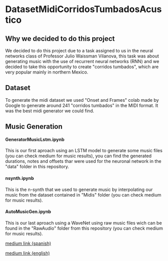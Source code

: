 # DatasetMidiCorridosTumbadosAcustico


## Why we decided to do this project
We decided to do this project due to a task assigned to us in the neural networks class of Professor Julio Waissman Vilanova, this task was about generating music with the use of recurrent neural networks (RNN) and we decided to take this opportunity to create "corridos tumbados", which are very popular mainly in northern Mexico.

## Dataset
To generate the midi dataset we used "Onset and Frames" colab made by Google to generate around 241 "corridos tumbados" in the MIDI format. It was the best midi generator we could find.

## Music Generation

#### GeneratorMusicLstm.ipynb
This is our first aproach using an LSTM model to generate some music files (you can check medium for music results), you can find the generated durations, notes and offsets thar were used for the neuronal network in the "data" folder in this repository.

#### nsynth.ipynb
This is the n-synth that we used to generate music by interpolating our music from the dataset contained in "Midis" folder (you can check medium for music results).

#### AutoMusicGen.ipynb
This is our last aproach using a WaveNet using raw music files wich can be found in the "RawAudio" folder from this repository (you can check medium for music results).

[medium link (spanish)](https://mjvnor.medium.com/como-fallar-en-generar-corridos-tumbados-mediante-ia-28c74a0b23db)

[medium link (english)](https://towardsdatascience.com/how-to-fail-to-generate-corridos-tumbados-using-ai-b10395d09e26)

